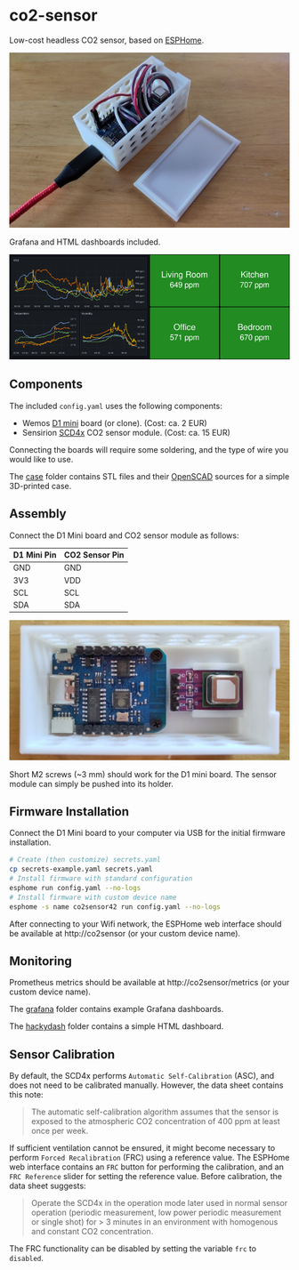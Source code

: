 # co2-sensor

Low-cost headless CO2 sensor, based on [ESPHome](https://esphome.io/).

![Photo of an assembled CO2 sensor with the lid removed, powered by USB-C cable](build.jpg)

Grafana and HTML dashboards included.

![Screenshots of Grafana and HTML dashboards](dashboards.png)

## Components

The included `config.yaml` uses the following components:

- Wemos [D1 mini][] board (or clone). (Cost: ca. 2 EUR)
- Sensirion [SCD4x][] CO2 sensor module. (Cost: ca. 15 EUR)

Connecting the boards will require some soldering, and the type of wire you would like to use.

The [case](case) folder contains STL files and their [OpenSCAD][] sources for a simple 3D-printed case.

[d1 mini]: https://www.wemos.cc/en/latest/d1/d1_mini.html
[openscad]: https://openscad.org/
[scd4x]: https://developer.sensirion.com/sensirion-products/scd4x-co2-sensors/

## Assembly

Connect the D1 Mini board and CO2 sensor module as follows:

| D1 Mini Pin | CO2 Sensor Pin |
| --- | --- |
| GND | GND |
| 3V3 | VDD |
| SCL | SCL |
| SDA | SDA |

![Photo of both boards mounted in a 3D-printed case](assembly.jpg)

Short M2 screws (~3 mm) should work for the D1 mini board. The sensor module can simply be pushed into its holder.

## Firmware Installation

Connect the D1 Mini board to your computer via USB for the initial firmware installation.

```bash
# Create (then customize) secrets.yaml
cp secrets-example.yaml secrets.yaml
# Install firmware with standard configuration
esphome run config.yaml --no-logs
# Install firmware with custom device name
esphome -s name co2sensor42 run config.yaml --no-logs
```

After connecting to your Wifi network, the ESPHome web interface should be available at http://co2sensor (or your custom device name).

## Monitoring

Prometheus metrics should be available at http://co2sensor/metrics (or your custom device name).

The [grafana](grafana) folder contains example Grafana dashboards.

The [hackydash](hackydash) folder contains a simple HTML dashboard.

## Sensor Calibration

By default, the SCD4x performs `Automatic Self-Calibration` (ASC), and does not need to be calibrated manually. However, the data sheet contains this note:

> The automatic self-calibration algorithm assumes that the sensor is exposed to the atmospheric CO2 concentration of 400 ppm at least once per week.

If sufficient ventilation cannot be ensured, it might become necessary to perform `Forced Recalibration` (FRC) using a reference value. The ESPHome web interface contains an `FRC` button for performing the calibration, and an `FRC Reference` slider for setting the reference value. Before calibration, the data sheet suggests:

> Operate the SCD4x in the operation mode later used in normal sensor operation (periodic measurement, low power periodic measurement or single shot) for > 3 minutes in an environment with homogenous and constant CO2 concentration.

The FRC functionality can be disabled by setting the variable `frc` to `disabled`.
